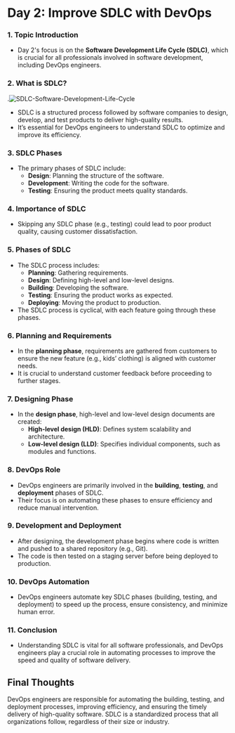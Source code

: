 # Day 2: Improve SDLC with DevOps

### 1. **Topic Introduction**
- Day 2's focus is on the **Software Development Life Cycle (SDLC)**, which is crucial for all professionals involved in software development, including DevOps engineers.

### 2. **What is SDLC?**
.![SDLC-Software-Development-Life-Cycle](https://github.com/user-attachments/assets/bf8e354e-bf0c-448c-9ce4-a93cf9595e30)
- SDLC is a structured process followed by software companies to design, develop, and test products to deliver high-quality results.
- It’s essential for DevOps engineers to understand SDLC to optimize and improve its efficiency.


### 3. **SDLC Phases**
- The primary phases of SDLC include:
  - **Design**: Planning the structure of the software.
  - **Development**: Writing the code for the software.
  - **Testing**: Ensuring the product meets quality standards.

### 4. **Importance of SDLC**
- Skipping any SDLC phase (e.g., testing) could lead to poor product quality, causing customer dissatisfaction.


### 5. **Phases of SDLC**
- The SDLC process includes:
  - **Planning**: Gathering requirements.
  - **Design**: Defining high-level and low-level designs.
  - **Building**: Developing the software.
  - **Testing**: Ensuring the product works as expected.
  - **Deploying**: Moving the product to production.
- The SDLC process is cyclical, with each feature going through these phases.

### 6. **Planning and Requirements**
- In the **planning phase**, requirements are gathered from customers to ensure the new feature (e.g., kids’ clothing) is aligned with customer needs.
- It is crucial to understand customer feedback before proceeding to further stages.

### 7. **Designing Phase**
- In the **design phase**, high-level and low-level design documents are created:
  - **High-level design (HLD)**: Defines system scalability and architecture.
  - **Low-level design (LLD)**: Specifies individual components, such as modules and functions.

### 8. **DevOps Role**
- DevOps engineers are primarily involved in the **building**, **testing**, and **deployment** phases of SDLC.
- Their focus is on automating these phases to ensure efficiency and reduce manual intervention.

### 9. **Development and Deployment**
- After designing, the development phase begins where code is written and pushed to a shared repository (e.g., Git).
- The code is then tested on a staging server before being deployed to production.

### 10. **DevOps Automation**
- DevOps engineers automate key SDLC phases (building, testing, and deployment) to speed up the process, ensure consistency, and minimize human error.

### 11. **Conclusion**
- Understanding SDLC is vital for all software professionals, and DevOps engineers play a crucial role in automating processes to improve the speed and quality of software delivery.

## Final Thoughts
DevOps engineers are responsible for automating the building, testing, and deployment processes, improving efficiency, and ensuring the timely delivery of high-quality software. SDLC is a standardized process that all organizations follow, regardless of their size or industry.
